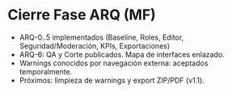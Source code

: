 # Cierre Fase ARQ (MF)
- ARQ-0..5 implementados (Baseline, Roles, Editor, Seguridad/Moderación, KPIs, Exportaciones)
- ARQ-6: QA y Corte publicados. Mapa de interfaces enlazado.
- Warnings conocidos por navegación externa: aceptados temporalmente.
- Próximos: limpieza de warnings y export ZIP/PDF (v1.1).
